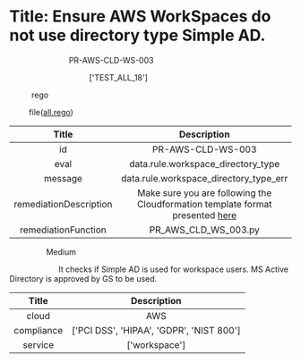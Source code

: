 



# Title: Ensure AWS WorkSpaces do not use directory type Simple AD.


***<font color="white">Master Test Id:</font>*** PR-AWS-CLD-WS-003

***<font color="white">Master Snapshot Id:</font>*** ['TEST_ALL_18']

***<font color="white">type:</font>*** rego

***<font color="white">rule:</font>*** file([all.rego])  
  
  
  
  

|Title|Description|
| :---: | :---: |
|id|PR-AWS-CLD-WS-003|
|eval|data.rule.workspace_directory_type|
|message|data.rule.workspace_directory_type_err|
|remediationDescription|Make sure you are following the Cloudformation template format presented <a href='https://boto3.amazonaws.com/v1/documentation/api/latest/reference/services/workspaces.html#WorkSpaces.Client.describe_workspace_directories' target='_blank'>here</a>|
|remediationFunction|PR_AWS_CLD_WS_003.py|


***<font color="white">Severity:</font>*** Medium

***<font color="white">Description:</font>*** It checks if Simple AD is used for workspace users. MS Active Directory is approved by GS to be used.  
  
  

|Title|Description|
| :---: | :---: |
|cloud|AWS|
|compliance|['PCI DSS', 'HIPAA', 'GDPR', 'NIST 800']|
|service|['workspace']|



[all.rego]: https://github.com/prancer-io/prancer-compliance-test/tree/master/aws/cloud/all.rego
